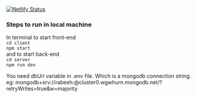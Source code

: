 [![Netlify Status](https://api.netlify.com/api/v1/badges/587bdb74-17d4-445f-b149-445a3793e92d/deploy-status)](https://app.netlify.com/sites/momintech/deploys)

### Steps to run in local machine
In terminal to start front-end <br>
`cd client` <br>
`npm start` <br>
and to start back-end <br>
`cd server` <br>
`npm run dev` <br>

You need dbUrl variable in .env file. Which is a mongodb connection string. <br>
eg: mongodb+srv://rabeeh:<password>@cluster0.wgwhurn.mongodb.net/?retryWrites=true&w=majority


